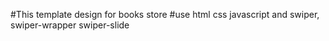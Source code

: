 #This template design for books store 
#use html css javascript 
and swiper, swiper-wrapper swiper-slide